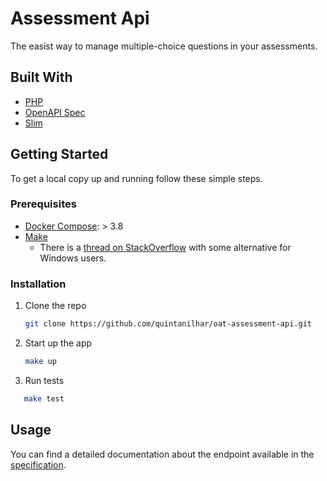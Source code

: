 # Assessment Api

The easist way to manage multiple-choice questions in your assessments.

## Built With

* [PHP](https://www.php.net/)
* [OpenAPI Spec](https://swagger.io/specification/)
* [Slim](https://www.slimframework.com/)

## Getting Started

To get a local copy up and running follow these simple steps.

### Prerequisites

* [Docker Compose](https://docs.docker.com/compose/compose-file/): > 3.8
* [Make](https://www.gnu.org/software/make/manual/make.html#Introduction)
    * There is a [thread on StackOverflow](https://stackoverflow.com/questions/32127524/how-to-install-and-use-make-in-windows) with some alternative for Windows users.

### Installation

1. Clone the repo
   ```sh
   git clone https://github.com/quintanilhar/oat-assessment-api.git
   ```
2. Start up the app
   ```sh
   make up
   ```
3. Run tests
```sh
   make test
```

## Usage

You can find a detailed documentation about the endpoint available in the [specification](!#docs/open-api.yaml).